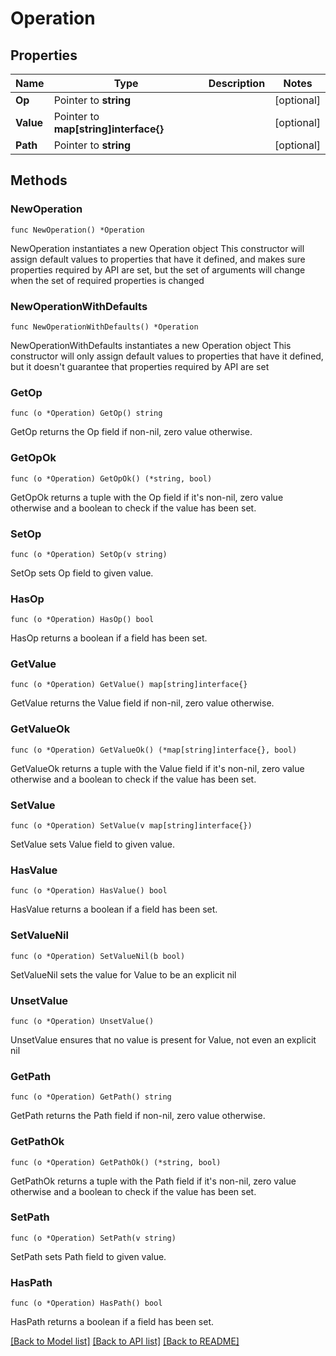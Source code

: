 # Operation

## Properties

Name | Type | Description | Notes
------------ | ------------- | ------------- | -------------
**Op** | Pointer to **string** |  | [optional] 
**Value** | Pointer to **map[string]interface{}** |  | [optional] 
**Path** | Pointer to **string** |  | [optional] 

## Methods

### NewOperation

`func NewOperation() *Operation`

NewOperation instantiates a new Operation object
This constructor will assign default values to properties that have it defined,
and makes sure properties required by API are set, but the set of arguments
will change when the set of required properties is changed

### NewOperationWithDefaults

`func NewOperationWithDefaults() *Operation`

NewOperationWithDefaults instantiates a new Operation object
This constructor will only assign default values to properties that have it defined,
but it doesn't guarantee that properties required by API are set

### GetOp

`func (o *Operation) GetOp() string`

GetOp returns the Op field if non-nil, zero value otherwise.

### GetOpOk

`func (o *Operation) GetOpOk() (*string, bool)`

GetOpOk returns a tuple with the Op field if it's non-nil, zero value otherwise
and a boolean to check if the value has been set.

### SetOp

`func (o *Operation) SetOp(v string)`

SetOp sets Op field to given value.

### HasOp

`func (o *Operation) HasOp() bool`

HasOp returns a boolean if a field has been set.

### GetValue

`func (o *Operation) GetValue() map[string]interface{}`

GetValue returns the Value field if non-nil, zero value otherwise.

### GetValueOk

`func (o *Operation) GetValueOk() (*map[string]interface{}, bool)`

GetValueOk returns a tuple with the Value field if it's non-nil, zero value otherwise
and a boolean to check if the value has been set.

### SetValue

`func (o *Operation) SetValue(v map[string]interface{})`

SetValue sets Value field to given value.

### HasValue

`func (o *Operation) HasValue() bool`

HasValue returns a boolean if a field has been set.

### SetValueNil

`func (o *Operation) SetValueNil(b bool)`

 SetValueNil sets the value for Value to be an explicit nil

### UnsetValue
`func (o *Operation) UnsetValue()`

UnsetValue ensures that no value is present for Value, not even an explicit nil
### GetPath

`func (o *Operation) GetPath() string`

GetPath returns the Path field if non-nil, zero value otherwise.

### GetPathOk

`func (o *Operation) GetPathOk() (*string, bool)`

GetPathOk returns a tuple with the Path field if it's non-nil, zero value otherwise
and a boolean to check if the value has been set.

### SetPath

`func (o *Operation) SetPath(v string)`

SetPath sets Path field to given value.

### HasPath

`func (o *Operation) HasPath() bool`

HasPath returns a boolean if a field has been set.


[[Back to Model list]](../README.md#documentation-for-models) [[Back to API list]](../README.md#documentation-for-api-endpoints) [[Back to README]](../README.md)


